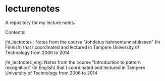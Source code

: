 # lecturenotes
A repository for my lecture notes. 

Contents:

jht_lectnotes : Notes from the course "Johdatus hahmontunnistukseen" (In Finnish) that I coordinated and lectured in Tampere University of Technology from 2006 to 2014

jht_lectnotes_eng:  Notes from the course "Introduction to pattern recognition" (In English) that I coordinated and lectured in Tampere University of Technology from 2006 to 2014

